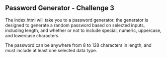 ## Password Generator - Challenge 3

The index.html will take you to a password generator. the generator is designed to generate a random password based on selected inputs, including length, and whether or not to include special, numeric, uppercase, and lowercase characters.

The password can be anywhere from 8 to 128 characters in length, and must include at least one selected data type.

